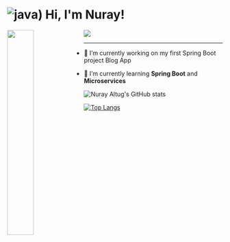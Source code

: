 
# ![java](https://user-images.githubusercontent.com/56605130/235528929-d5e76fea-2062-4aaa-8fd9-05a22a8a0331.png))  Hi, I'm Nuray!

<img src="[https://user-images.githubusercontent.com/47380312/130993587-777dfd41-5c50-45fc-b4ec-d8a65f0b32c9.png](https://user-images.githubusercontent.com/56605130/235526710-73eb6810-853b-4316-8631-2c1f1613b449.png)" align="left" width="35%"/>




 <img src="![giphy](https://media.giphy.com/media/cOSbH8NoUFt9MXbuie/giphy.gif)
"> 
<hr>

- 🤍 I’m currently working on my first Spring Boot project Blog App

- 🌱 I’m currently learning **Spring Boot** and **Microservices**




![Nuray Altug's GitHub stats](https://github-readme-stats.vercel.app/api?username=nurayaaltug&show_icons=true)

[![Top Langs](https://github-readme-stats.vercel.app/api/top-langs/?username=nurayaaltug&hide_progress=true)](https://github.com/nurayaaltug/github-readme-stats)
